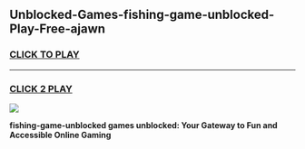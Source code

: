 
## Unblocked-Games-fishing-game-unblocked-Play-Free-ajawn
<h3>
<a href="https://premium76.site?title=fishing-game-unblocked&ref=18A1">CLICK TO PLAY</a></h3>
<hr>

<h3>
<a href="https://premium76.site?title=fishing-game-unblocked&ref=18A1">CLICK 2 PLAY</a>
  
</h3>

<a href="https://premium76.site?title=fishing-game-unblocked&ref=18A1"><img src="https://clearcache.store/games.png"></a>


**fishing-game-unblocked games unblocked: Your Gateway to Fun and Accessible Online Gaming**

